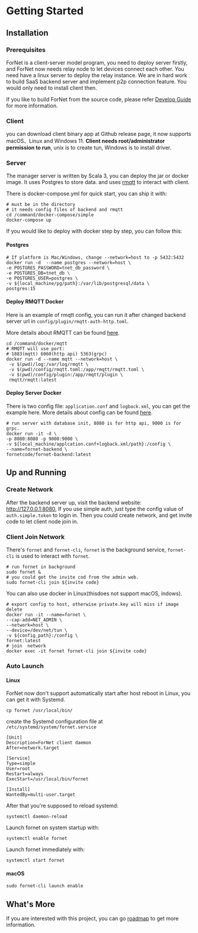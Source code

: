 # Getting Started

## Installation

### Prerequisites
ForNet is a client-server model program, you need to deploy server firstly,
and ForNet now needs relay node to let devices connect each other. You need have a linux server to deploy the relay instance.
We are in hard work to build SaaS backend server and implement p2p connection feature. You would only need to install client then.

If you like to build ForNet from the source code, please refer [Develop Guide](./develop) for more information.

### Client
you can download client binary app at Github <a :href="`${$sourceUrl}/releases`">release page</a>, it now supports macOS、Linux and Windows 11. **Client needs root/administrator permission to run**, unix is to create tun, Windows is to install driver.

### Server
The manager server is written by Scala 3, you can deploy the jar or docker image. It uses Postgres to store data. and uses [rmqtt](https://github.com/rmqtt/rmqtt) to interact with client.

There is <a :href="`${$sourceUrl}/tree/main/command/docker-compose/simple/docker-compose.yml`">docker-compose.yml</a> for quick start, you can ship it with:
```shell
# must be in the directory
# it needs config files of backend and rmqtt
cd /command/docker-compose/simple
docker-compose up
```
If you would like to deploy with docker step by step, you can follow this:
#### Postgres
```shell
# If platform is Mac/Windows, change --network=host to -p 5432:5432
docker run -d  --name postgres --network=host \
-e POSTGRES_PASSWORD=tnet_db_password \
-e POSTGRES_DB=tnet_db \
-e POSTGRES_USER=postgres \
-v ${local_machine/pg/path}:/var/lib/postgresql/data \
postgres:15
```

#### Deploy RMQTT Docker
Here is an example of rmqtt <a :href="$sourceUrl + '/tree/main/command/docker/mqtt'">config</a>, you can run it after changed backend server url in `config/plugin/rmqtt-auth-http.toml`.

More details about RMQTT can be found [here](https://github.com/rmqtt/rmqtt).
```shell
cd /command/docker/mqtt
# RMQTT will use port:
# 1883(mqtt) 6060(http api) 5363(grpc)
docker run -d --name mqtt --network=host \
 -v $(pwd)/log:/var/log/rmqtt \
 -v $(pwd)/config/rmqtt.toml:/app/rmqtt/rmqtt.toml \
 -v $(pwd)/config/plugin:/app/rmqtt/plugin \
 rmqtt/rmqtt:latest
```

#### Deploy Server Docker
There is two config file: `application.conf` and `logback.xml`, you can get the example <a :href="$sourceUrl + 'tree/main/command/docker/backend/config'">here</a>.
More details about config can be found [here](config.md).

```shell
# run server with database init, 8080 is for http api, 9000 is for grpc.
docker run -it -d \
-p 8080:8080 -p 9000:9000 \
-v ${local_machine/applcation.conf+logback.xml/path}:/config \
--name=fornet-backend \
fornetcode/fornet-backend:latest

```

## Up and Running

### Create Network
After the backend server up, visit the backend website: http://127.0.0.1:8080, If you use simple auth, just type the config value of `auth.simple.token` to login in.
Then you could create network, and get invite code to let client node join in.

### Client Join Network 
There's `fornet` and `fornet-cli`, `fornet` is the background service, `fornet-cli` is used to interact with `fornet`.
```shell
# run fornet in background 
sudo fornet &
# you could get the invite cod from the admin web.
sudo fornet-cli join ${invite code}
```
You can also use docker in Linux(thisdoes not support macOS, indows).
```shell
# export config to host, otherwise private.key will miss if image delete
docker run -it --name=fornet \
--cap-add=NET_ADMIN \
--network=host \
--device=/dev/net/tun \
-v ${config_path}:/config \
fornet:latest
# join  network
docker exec -it fornet fornet-cli join ${invite code}
```

### Auto Launch
#### Linux
ForNet now don't support automatically start after host reboot in Linux, you can get it with Systemd.
```
cp fornet /usr/local/bin/
```
create the Systemd configuration file at `/etc/systemd/system/fornet.service`
```
[Unit]
Description=ForNet client daemon
After=network.target

[Service]
Type=simple
User=root
Restart=always
ExecStart=/usr/local/bin/fornet

[Install]
WantedBy=multi-user.target

```

After that you're supposed to reload systemd:
```
systemctl daemon-reload
```

Launch fornet on system startup with:
```
systemctl enable fornet
```
Launch fornet immediately with:
```
systemctl start fornet
```

#### macOS
```shell
sudo fornet-cli launch enable
```
## What's More
If you are interested with this project, you can go [roadmap](../plan) to get more information.